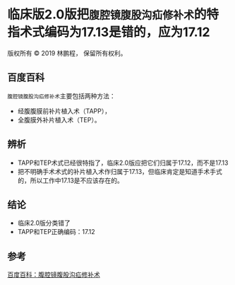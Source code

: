 # 临床版2.0版把`腹腔镜腹股沟疝修补术`的特指术式编码为17.13是错的，应为17.12

版权所有 © 2019 林鹏程， 保留所有权利。

## 百度百科

`腹腔镜腹股沟疝修补术`主要包括两种方法：
- 经腹腹膜前补片植入术（TAPP），
- 全腹膜外补片植入术（TEP）。

## 辨析

- TAPP和TEP术式已经很特指了，临床2.0版应把它们归属于17.12，而不是17.13
- 把不明确手术术式的补片植入术作归属于17.13，但临床肯定是知道手术手式的，所以工作中17.13是不应该存在的。

## 结论

- 临床2.0版分类错了
- TAPP和TEP正确编码：17.12

## 参考
[百度百科：腹腔镜腹股沟疝修补术](https://baike.baidu.com/item/%E8%85%B9%E8%85%94%E9%95%9C%E8%85%B9%E8%82%A1%E6%B2%9F%E7%96%9D%E4%BF%AE%E8%A1%A5%E6%9C%AF/22542857)
